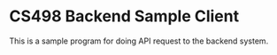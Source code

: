 # CS498 Backend Sample Client

This is a sample program for doing API request to the backend system.
